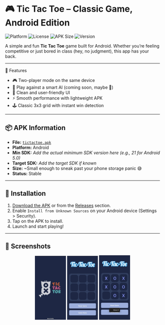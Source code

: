 # 🎮 Tic Tac Toe – Classic Game, Android Edition

![Platform](https://img.shields.io/badge/platform-Android-green.svg)
![License](https://img.shields.io/github/license/your-username/tictactoe)
![APK Size](https://img.shields.io/badge/APK-lightweight-blue)
![Version](https://img.shields.io/badge/version-1.0.0-brightgreen)

A simple and fun **Tic Tac Toe** game built for Android. Whether you’re feeling competitive or just bored in class (hey, no judgment), this app has your back.

---

📱 Features
- 🎮 Two-player mode on the same device
- 🤖 Play against a smart AI (coming soon, maybe 👀)
- 🧼 Clean and user-friendly UI
- ⚡ Smooth performance with lightweight APK
- 🕹️ Classic 3x3 grid with instant win detection
---

## 📦 APK Information

- **File:** [`tictactoe.apk`](./tiktokRelease/tictactoe.apk)  
- **Platform:** Android  
- **Min SDK:** *Add the actual minimum SDK version here (e.g., 21 for Android 5.0)*  
- **Target SDK:** *Add the target SDK if known*  
- **Size:** ~Small enough to sneak past your phone storage panic 😅  
- **Status:** Stable

---

## 📲 Installation

1. [Download the APK](./tiktokRelease/tictactoe.apk) or from the [Releases](../../releases) section.
2. Enable `Install from Unknown Sources` on your Android device (Settings > Security).
3. Tap on the APK to install.
4. Launch and start playing!

---

## 🚀 Screenshots

<p align="center">
  <img src="screenshots/splashscreen.png" alt="Splash Screen" width="20%" />
  <img src="screenshots/Homescreen.jpg" alt="Home Screen" width="20%" />
  <img src="screenshots/Gameplay.jpg" alt="Game Screen" width="20%" />
</p>


